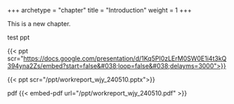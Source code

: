 +++
archetype = "chapter"
title = "Introduction"
weight = 1
+++

This is a new chapter.


test ppt



{{< ppt scr="https://docs.google.com/presentation/d/1Kq5PI0zLErM0SW0E1i4t3kQ394yna2Zs/embed?start=false&#038;loop=false&#038;delayms=3000">}}



{{< ppt scr="/ppt/workreport_wjy_240510.pptx">}}

pdf
{{< embed-pdf url="/ppt/workreport_wjy_240510.pdf" >}}
